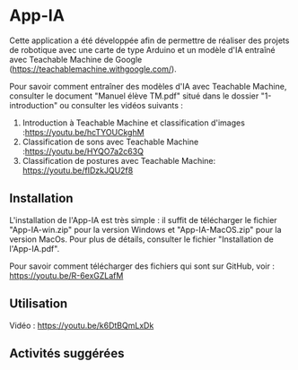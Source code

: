 # App-IA
 
Cette application a été développée afin de permettre de réaliser des projets de robotique avec une carte de type Arduino et un modèle d'IA entraîné avec Teachable Machine de Google (https://teachablemachine.withgoogle.com/).

Pour savoir comment entraîner des modèles d'IA avec Teachable Machine, consulter le document "Manuel élève TM.pdf" situé dans le dossier "1-introduction" ou consulter les vidéos suivants :
1. Introduction à Teachable Machine et classification d'images :https://youtu.be/hcTYOUCkghM
2. Classification de sons avec Teachable Machine :https://youtu.be/HYQO7a2c63Q
3. Classification de postures avec Teachable Machine: https://youtu.be/fIDzkJQU2f8

## Installation

L'installation de l'App-IA est très simple : il suffit de télécharger le fichier "App-IA-win.zip" pour la version Windows et "App-IA-MacOS.zip" pour la version MacOs. 
Pour plus de détails, consulter le fichier "Installation de l'App-IA.pdf".

Pour savoir comment télécharger des fichiers qui sont sur GitHub, voir : https://youtu.be/R-6exGZLafM 

## Utilisation


Vidéo : https://youtu.be/k6DtBQmLxDk

## Activités suggérées

